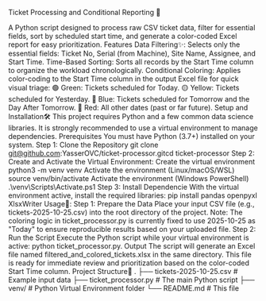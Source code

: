 Ticket Processing and Conditional Reporting 🎫


A Python script designed to process raw CSV ticket data, filter for essential fields, sort by scheduled start time, and generate a color-coded Excel report for easy prioritization.
Features Data Filtering✨: Selects only the essential fields: Ticket No, Serial (from Machine), Site Name, Assignee, and Start Time.
Time-Based Sorting: Sorts all records by the Start Time column to organize the workload chronologically.
Conditional Coloring: Applies color-coding to the Start Time column in the output Excel file for quick visual triage:
🟢 Green: Tickets scheduled for Today.
🟡 Yellow: Tickets scheduled for Yesterday.
🔵 Blue: Tickets scheduled for Tomorrow and the Day After Tomorrow.
🔴 Red: All other dates (past or far future).
Setup and Installation🛠️
This project requires Python and a few common data science libraries. It is strongly recommended to use a virtual environment to manage dependencies.
Prerequisites
You must have Python (3.7+) installed on your system.
Step 1: Clone the Repository
git clone git@github.com:YasserOVC/ticket-processor.gitcd ticket-processor
Step 2: Create and Activate the Virtual Environment:
Create the virtual environment
python3 -m venv venv
Activate the environment (Linux/macOS/WSL)
source venv/bin/activate
Activate the environment (Windows PowerShell)
.\venv\Scripts\Activate.ps1
Step 3: Install Dependencie With the virtual environment active, install the required libraries:
pip install pandas openpyxl XlsxWriter
Usage🚀:
Step 1: Prepare the Data Place your input CSV file (e.g., tickets-2025-10-25.csv) into the root directory of the project.
Note: The coloring logic in ticket_processor.py is currently fixed to use 2025-10-25 as "Today" to ensure reproducible results based on your uploaded file.
Step 2: Run the Script
Execute the Python script while your virtual environment is active: python ticket_processor.py.
Output
The script will generate an Excel file named filtered_and_colored_tickets.xlsx in the same directory. This file is ready for immediate review and prioritization based on the color-coded Start Time column.
Project Structure📂
.
├── tickets-2025-10-25.csv  # Example input data
├── ticket_processor.py     # The main Python script
├── venv/                   # Python Virtual Environment folder
└── README.md               # This file

